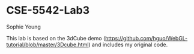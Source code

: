 # CSE-5542-Lab3
Sophie Young

This lab is based on the 3dCube demo (https://github.com/hguo/WebGL-tutorial/blob/master/3Dcube.html)
and includes my original code. 
